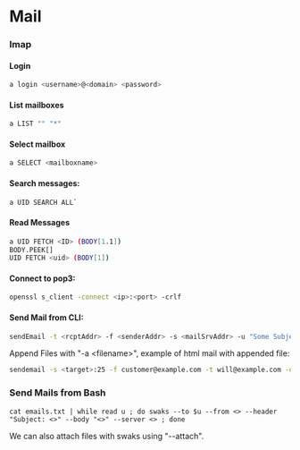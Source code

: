 # Mail

### Imap 

#### Login

```bash
a login <username>@<domain> <password>
```

#### List mailboxes

```bash
a LIST "" "*"
```

#### Select mailbox

```bash
a SELECT <mailboxname>
```

#### Search messages:

```bash
a UID SEARCH ALL`
```

#### Read Messages

```bash
a UID FETCH <ID> (BODY[1.1])
BODY.PEEK[]
UID FETCH <uid> (BODY[1])
```

#### Connect to pop3:

```bash
openssl s_client -connect <ip>:<port> -crlf
```

#### Send Mail from CLI:

```bash
sendEmail -t <rcptAddr> -f <senderAddr> -s <mailSrvAddr> -u "Some Subject" -m "Some Content"
```

Append Files with "-a &lt;filename&gt;", example of html mail with appended file:

```bash
sendemail -s <target>:25 -f customer@example.com -t will@example.com -o message-content-type=html -m  "<html><head><title>Issue</title></head><body></body></html>" -a important.docx
```

### Send Mails from Bash

```text
cat emails.txt | while read u ; do swaks --to $u --from <> --header "Subject: <>" --body "<>" --server <> ; done
```

We can also attach files with swaks using "--attach".

